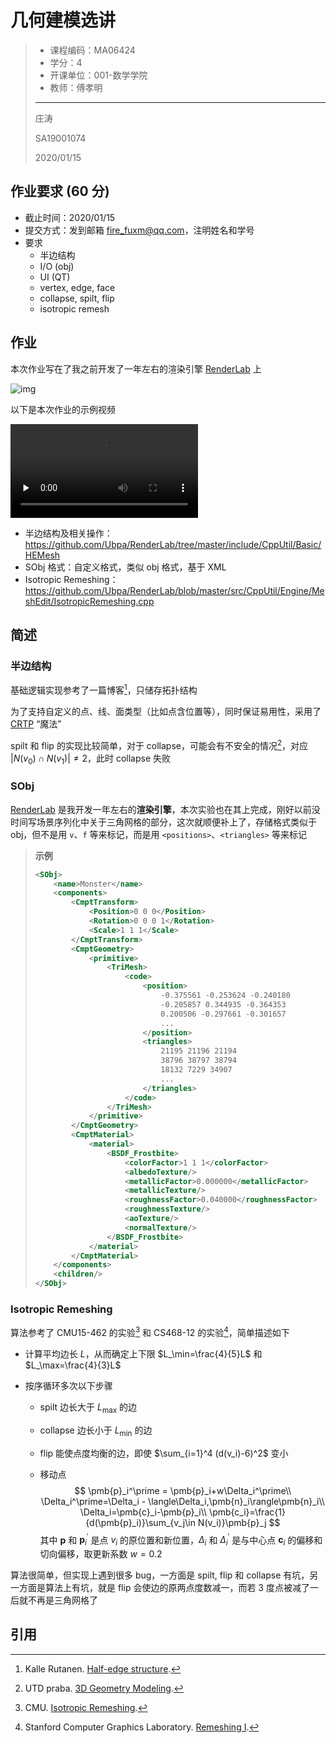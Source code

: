 # 几何建模选讲

> - 课程编码：MA06424
> - 学分：4
> - 开课单位：001-数学学院
> - 教师：傅孝明
>
> ---
>
> 庄涛
>
> SA19001074
>
> 2020/01/15

## 作业要求 (60 分)

- 截止时间：2020/01/15
- 提交方式：发到邮箱 fire_fuxm@qq.com，注明姓名和学号
- 要求
  - 半边结构
  - I/O (obj)
  - UI (QT)
  - vertex, edge, face
  - collapse, spilt, flip
  - isotropic remesh

## 作业

本次作业写在了我之前开发了一年左右的渲染引擎 [RenderLab](https://github.com/Ubpa/RenderLab) 上

![img](README.assets/horizontal.png)

以下是本次作业的示例视频

<video id="video" controls="" preload="none">
    <source id="mp4" src="IsotropicRemeshing.mp4" type="video/mp4">
</video>

- 半边结构及相关操作：https://github.com/Ubpa/RenderLab/tree/master/include/CppUtil/Basic/HEMesh
- SObj 格式：自定义格式，类似 obj 格式，基于 XML
- Isotropic Remeshing：https://github.com/Ubpa/RenderLab/blob/master/src/CppUtil/Engine/MeshEdit/IsotropicRemeshing.cpp

## 简述

### 半边结构

基础逻辑实现参考了一篇博客[^HalfEdge]，只储存拓扑结构

为了支持自定义的点、线、面类型（比如点含位置等），同时保证易用性，采用了 [CRTP](https://link.zhihu.com/?target=https%3A//zh.wikipedia.org/wiki/%E5%A5%87%E5%BC%82%E9%80%92%E5%BD%92%E6%A8%A1%E6%9D%BF%E6%A8%A1%E5%BC%8F) “魔法”

spilt 和 flip 的实现比较简单，对于 collapse，可能会有不安全的情况[^collapse]，对应 $|N(v_0) \cap N(v_1)| \neq 2$，此时 collapse 失败

### SObj

[RenderLab](https://github.com/Ubpa/RenderLab) 是我开发一年左右的**渲染引擎**，本次实验也在其上完成，刚好以前没时间写场景序列化中关于三角网格的部分，这次就顺便补上了，存储格式类似于 obj，但不是用 `v`、`f` 等来标记，而是用 `<positions>`、`<triangles>` 等来标记

> **示例** 
>
> ```xml
> <SObj>
>     <name>Monster</name>
>     <components>
>         <CmptTransform>
>             <Position>0 0 0</Position>
>             <Rotation>0 0 0 1</Rotation>
>             <Scale>1 1 1</Scale>
>         </CmptTransform>
>         <CmptGeometry>
>             <primitive>
>                 <TriMesh>
>                     <code>
>                         <position>
>                             -0.375561 -0.253624 -0.240180
>                             -0.205857 0.344935 -0.364353
>                             0.200506 -0.297661 -0.301657
>                             ...
>                         </position>
>                         <triangles>
>                             21195 21196 21194
>                             38796 38797 38794
>                             18132 7229 34907
>                             ...
>                         </triangles>
>                     </code>
>                 </TriMesh>
>             </primitive>
>         </CmptGeometry>
>         <CmptMaterial>
>             <material>
>                 <BSDF_Frostbite>
>                     <colorFactor>1 1 1</colorFactor>
>                     <albedoTexture/>
>                     <metallicFactor>0.000000</metallicFactor>
>                     <metallicTexture/>
>                     <roughnessFactor>0.040000</roughnessFactor>
>                     <roughnessTexture/>
>                     <aoTexture/>
>                     <normalTexture/>
>                 </BSDF_Frostbite>
>             </material>
>         </CmptMaterial>
>     </components>
>     <children/>
> </SObj>
> ```

### Isotropic Remeshing

算法参考了 CMU15-462 的实验[^CMU15-462] 和 CS468-12 的实验[^CS468-12]，简单描述如下

- 计算平均边长 $L$，从而确定上下限 $L_\min=\frac{4}{5}L$ 和 $L_\max=\frac{4}{3}L$  

- 按序循环多次以下步骤

  - spilt 边长大于 $L_\max$ 的边

  - collapse 边长小于 $L_\min$ 的边

  - flip 能使点度均衡的边，即使 $\sum_{i=1}^4 (d(v_i)-6)^2$ 变小

  - 移动点
    $$
    \pmb{p}_i^\prime = \pmb{p}_i+w\Delta_i^\prime\\
    \Delta_i^\prime=\Delta_i - \langle\Delta_i,\pmb{n}_i\rangle\pmb{n}_i\\
    \Delta_i=\pmb{c}_i-\pmb{p}_i\\
    \pmb{c_i}=\frac{1}{d(\pmb{p}_i)}\sum_{v_j\in N(v_i)}\pmb{p}_j
    $$
    其中 $\pmb{p}$ 和 $\pmb{p}_i^\prime$ 是点 $v_i$ 的原位置和新位置，$\Delta_i$ 和 $\Delta_i^\prime$ 是与中心点 $\pmb{c}_i$ 的偏移和切向偏移，取更新系数 $w=0.2$ 

算法很简单，但实现上遇到很多 bug，一方面是 spilt, flip 和 collapse 有坑，另一方面是算法上有坑，就是 flip 会使边的原两点度数减一，而若 3 度点被减了一后就不再是三角网格了

## 引用

[^HalfEdge]: Kalle Rutanen. [Half-edge structure](https://kaba.hilvi.org/homepage/blog/halfedge/halfedge.htm).
[^collapse]: UTD praba. [3D Geometry Modeling](https://personal.utdallas.edu/~praba/6v81/3dModeling.pdf).
[^CMU15-462]:CMU. [Isotropic Remeshing](https://github.com/cmu462/Scotty3D/wiki/Isotropic-Remeshing).
[^CS468-12]: Stanford Computer Graphics Laboratory. [Remeshing I](http://graphics.stanford.edu/courses/cs468-12-spring/LectureSlides/13_Remeshing1.pdf).

